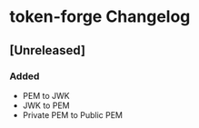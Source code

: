 <!-- Keep a Changelog guide -> https://keepachangelog.com -->

# token-forge Changelog

## [Unreleased]
### Added
- PEM to JWK
- JWK to PEM
- Private PEM to Public PEM
